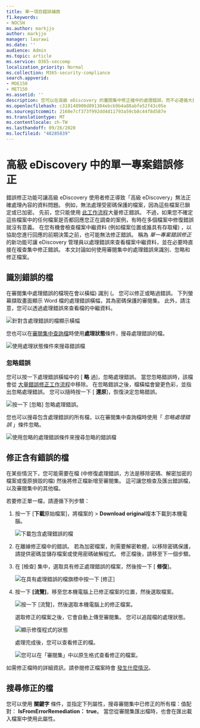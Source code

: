 ```yaml
---
title: 單一項目錯誤補救
f1.keywords:
- NOCSH
ms.author: markjjo
author: markjjo
manager: laurawi
ms.date: ''
audience: Admin
ms.topic: article
ms.service: O365-seccomp
localization_priority: Normal
ms.collection: M365-security-compliance
search.appverid:
- MOE150
- MET150
ms.assetid: ''
description: 您可以在高級 eDiscovery 的審閱集中修正檔中的處理錯誤，而不必遵循大量的錯誤修正程式。
ms.openlocfilehash: c318148900d891304ebcb9b4a88abfe52f43c05e
ms.sourcegitcommit: 2160e7cf373f992dd4d11793a59cb8c44f8d587e
ms.translationtype: MT
ms.contentlocale: zh-TW
ms.lasthandoff: 09/26/2020
ms.locfileid: "48285839"
---
```

# <a name="single-item-error-remediation-in-advanced-ediscovery"></a>高級 eDiscovery 中的單一專案錯誤修正

錯誤修正功能可讓高級 eDiscovery 使用者修正導致「高級 eDiscovery」無法正確處理內容的資料問題。 例如，無法處理受密碼保護的檔案，因為這些檔案已鎖定或已加密。 先前，您只能使用 [此工作流程](error-remediation-when-processing-data-in-advanced-ediscovery.md)大量修正錯誤。 不過，如果您不確定這些檔案中的任何檔案是否都回應您正在調查的案例，有時在多個檔案中修復錯誤就沒有意義。 在您有機會檢查檔案中繼資料 (例如檔案位置或誰具有存取權) ，以協助您進行回應的前期決策之前，也可能無法修正錯誤。 稱為 *單一專案錯誤修正* 的新功能可讓 eDiscovery 管理員以處理錯誤來查看檔案中繼資料，並在必要時直接在複查集中修正錯誤。 本文討論如何使用審閱集中的處理錯誤來識別、忽略和修正檔案。

## <a name="identify-documents-with-errors"></a>識別錯誤的檔

在審閱集中處理錯誤的檔現在會以橫幅) 識別 (。 您可以修正或略過錯誤。 下列螢幕擷取畫面顯示 Word 檔的處理錯誤橫幅，其為密碼保護的審閱集。 此外，請注意，您可以透過處理錯誤來查看檔的中繼資料。

![針對含處理錯誤的檔顯示橫幅](../media/SIERimage1.png)

您也可以在[審閱集中查詢檔](review-set-search.md)時使用**處理狀態**條件，搜尋處理錯誤的檔。

![使用處理狀態條件來搜尋錯誤檔](../media/SIERimage2.png)

### <a name="ignore-errors"></a>忽略錯誤

您可以按一下處理錯誤橫幅中的 [ **略** 過]，忽略處理錯誤。 當您忽略錯誤時，該檔會從 [大量錯誤修正工作流程](error-remediation-when-processing-data-in-advanced-ediscovery.md)中移除。 在忽略錯誤之後，檔橫幅會變更色彩，並指出忽略處理錯誤。 您可以隨時按一下 [ **還原**]，恢復決定忽略錯誤。

![按一下 [忽略] 忽略處理錯誤。](../media/SIERimage3.png)

您也可以搜尋包含處理錯誤的所有檔，以在審閱集中查詢檔時使用「 *忽略處理錯誤* 」條件忽略。

![使用忽略的處理錯誤條件來搜尋忽略的錯誤檔](../media/SIERimage4.png)

## <a name="remediate-a-document-with-errors"></a>修正含有錯誤的檔

在某些情況下，您可能需要在檔 (中修復處理錯誤，方法是移除密碼、解密加密的檔案或復原損毀的檔) 然後將修正檔新增至審閱集。 這可讓您檢查及匯出錯誤檔，以及審閱集中的其他檔。 

若要修正單一檔，請遵循下列步驟：

1. 按一下 [**下載**原始檔案]，將檔案的  >  **Download original**複本下載到本機電腦。

   ![下載包含處理錯誤的檔](../media/SIERimage5.png)

2. 在離線修正檔中的錯誤。 若為加密檔案，則需要解密軟體，以移除密碼保護，請提供密碼並儲存檔案或使用密碼破解程式。 修正檔後，請移至下一個步驟。

3. 在 [檢查] 集中，選取具有修正處理錯誤的檔案，然後按一下 [ **修復**]。

   ![在具有處理錯誤的檔旗標中按一下 [修正]](../media/SIERimage6.png)


4. 按一下 **[流覽]**，移至您本機電腦上已修正檔案的位置，然後選取檔案。

   ![按一下 [流覽]，然後選取本機電腦上的修正檔案。](../media/SIERimage7.png)

    選取修正的檔案之後，它會自動上傳至審閱集。 您可以追蹤檔的處理狀態。

    ![顯示修復程式的狀態](../media/SIERimage8.png)

   處理完成後，您可以查看修正的檔。

    ![您可以在「審閱集」中以原生格式查看修正的檔案。](../media/SIERimage9.png)

如需修正檔時的詳細資訊，請參閱修正檔案時會 [發生什麼情況](error-remediation.md#what-happens-when-files-are-remediated)。

## <a name="search-for-remediated-documents"></a>搜尋修正的檔

您可以使用 **關鍵字** 條件，並指定下列屬性，搜尋審閱集中已修正的所有檔：值配對： **IsFromErrorRemediation： true**。 當您從審閱集匯出檔時，也會在匯出載入檔案中使用此屬性。

